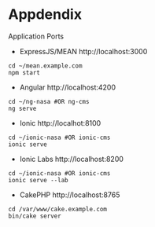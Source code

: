# Appdendix

Application Ports

* ExpressJS/MEAN http://localhost:3000
```
cd ~/mean.example.com
npm start
```
* Angular http://localhost:4200
```
cd ~/ng-nasa #OR ng-cms
ng serve
```
* Ionic http://localhot:8100
```
cd ~/ionic-nasa #OR ionic-cms
ionic serve
```
* Ionic Labs http://localhost:8200
```
cd ~/ionic-nasa #OR ionic-cms
ionic serve --lab
```
* CakePHP http://localhost:8765
```
cd /var/www/cake.example.com
bin/cake server
```
